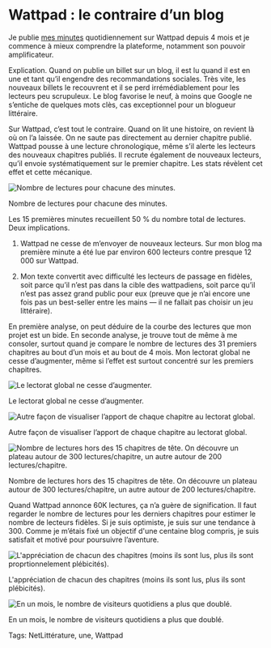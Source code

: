 # Wattpad : le contraire d’un blog

Je publie [mes minutes](http://www.wattpad.com/story/29694130-1-minute) quotidiennement sur Wattpad depuis 4 mois et je commence à mieux comprendre la plateforme, notamment son pouvoir amplificateur.

Explication. Quand on publie un billet sur un blog, il est lu quand il est en une et tant qu’il engendre des recommandations sociales. Très vite, les nouveaux billets le recouvrent et il se perd irrémédiablement pour les lecteurs peu scrupuleux. Le blog favorise le neuf, à moins que Google ne s’entiche de quelques mots clès, cas exceptionnel pour un blogueur littéraire.

Sur Wattpad, c’est tout le contraire. Quand on lit une histoire, on revient là où on l’a laissée. On ne saute pas directement au dernier chapitre publié. Wattpad pousse à une lecture chronologique, même s’il alerte les lecteurs des nouveaux chapitres publiés. Il recrute également de nouveaux lecteurs, qu’il envoie systématiquement sur le premier chapitre. Les stats révèlent cet effet et cette mécanique.

![Nombre de lectures pour chacune des minutes.](http://blog.tcrouzet.comhttps://tcrouzet.com/images_tc/2015/05/wat1.png)

Nombre de lectures pour chacune des minutes.

Les 15 premières minutes recueillent 50 % du nombre total de lectures. Deux implications.

1. Wattpad ne cesse de m’envoyer de nouveaux lecteurs. Sur mon blog ma première minute a été lue par environ 600 lecteurs contre presque 12 000 sur Wattpad.

2. Mon texte convertit avec difficulté les lecteurs de passage en fidèles, soit parce qu’il n’est pas dans la cible des wattpadiens, soit parce qu’il n’est pas assez grand public pour eux (preuve que je n’ai encore une fois pas un best-seller entre les mains — il ne fallait pas choisir un jeu littéraire).

En première analyse, on peut déduire de la courbe des lectures que mon projet est un bide. En seconde analyse, je trouve tout de même à me consoler, surtout quand je compare le nombre de lectures des 31 premiers chapitres au bout d’un mois et au bout de 4 mois. Mon lectorat global ne cesse d’augmenter, même si l’effet est surtout concentré sur les premiers chapitres.

![Le lectorat global ne cesse d’augmenter.](http://blog.tcrouzet.comhttps://tcrouzet.com/images_tc/2015/05/wat2.png)

Le lectorat global ne cesse d’augmenter.

![Autre façon de visualiser l’apport de chaque chapitre au lectorat global.](http://blog.tcrouzet.comhttps://tcrouzet.com/images_tc/2015/05/wat3.png)

Autre façon de visualiser l’apport de chaque chapitre au lectorat global.

![Nombre de lectures hors des 15 chapitres de tête. On découvre un plateau autour de 300 lectures/chapitre, un autre autour de 200 lectures/chapitre.](http://blog.tcrouzet.comhttps://tcrouzet.com/images_tc/2015/05/wat4.png)

Nombre de lectures hors des 15 chapitres de tête. On découvre un plateau autour de 300 lectures/chapitre, un autre autour de 200 lectures/chapitre.

Quand Wattpad annonce 60K lectures, ça n’a guère de signification. Il faut regarder le nombre de lectures pour les derniers chapitres pour estimer le nombre de lecteurs fidèles. Si je suis optimiste, je suis sur une tendance à 300. Comme je m’étais fixé un objectif d'une centaine blog compris, je suis satisfait et motivé pour poursuivre l’aventure.

![L'appréciation de chacun des chapitres (moins ils sont lus, plus ils sont proprtionnelement plébicités).](http://blog.tcrouzet.comhttps://tcrouzet.com/images_tc/2015/05/wat5.png)

L'appréciation de chacun des chapitres (moins ils sont lus, plus ils sont plébicités).

![En un mois, le nombre de visiteurs quotidiens a plus que doublé.](http://blog.tcrouzet.comhttps://tcrouzet.com/images_tc/2015/05/wat6.png)

En un mois, le nombre de visiteurs quotidiens a plus que doublé.



Tags: NetLittérature, une, Wattpad